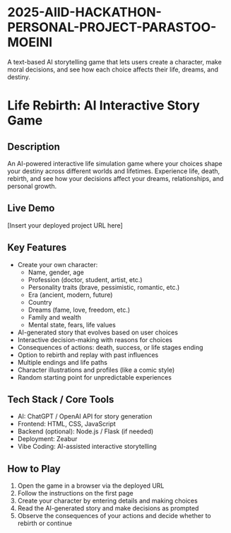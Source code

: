 # 2025-AIID-HACKATHON-PERSONAL-PROJECT-PARASTOO-MOEINI
A text-based AI storytelling game that lets users create a character, make moral decisions, and see how each choice affects their life, dreams, and destiny.
# Life Rebirth: AI Interactive Story Game

## Description
An AI-powered interactive life simulation game where your choices shape your destiny across different worlds and lifetimes. Experience life, death, rebirth, and see how your decisions affect your dreams, relationships, and personal growth.

## Live Demo
[Insert your deployed project URL here]

## Key Features
- Create your own character:
  - Name, gender, age
  - Profession (doctor, student, artist, etc.)
  - Personality traits (brave, pessimistic, romantic, etc.)
  - Era (ancient, modern, future)
  - Country
  - Dreams (fame, love, freedom, etc.)
  - Family and wealth
  - Mental state, fears, life values
- AI-generated story that evolves based on user choices
- Interactive decision-making with reasons for choices
- Consequences of actions: death, success, or life stages ending
- Option to rebirth and replay with past influences
- Multiple endings and life paths
- Character illustrations and profiles (like a comic style)
- Random starting point for unpredictable experiences

## Tech Stack / Core Tools
- AI: ChatGPT / OpenAI API for story generation
- Frontend: HTML, CSS, JavaScript
- Backend (optional): Node.js / Flask (if needed)
- Deployment: Zeabur
- Vibe Coding: AI-assisted interactive storytelling

## How to Play
1. Open the game in a browser via the deployed URL
2. Follow the instructions on the first page
3. Create your character by entering details and making choices
4. Read the AI-generated story and make decisions as prompted
5. Observe the consequences of your actions and decide whether to rebirth or continue
